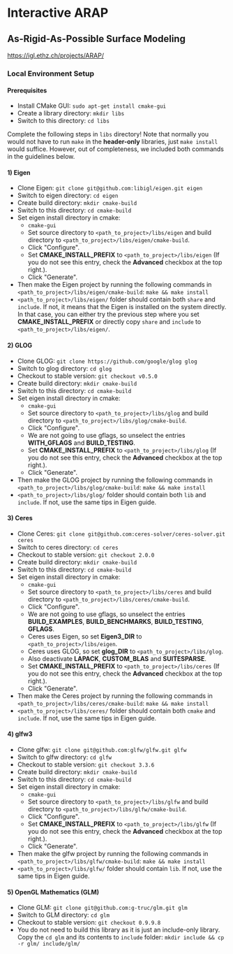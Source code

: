# Interactive ARAP

## As-Rigid-As-Possible Surface Modeling

https://igl.ethz.ch/projects/ARAP/

### Local Environment Setup

#### Prerequisites

- Install CMake GUI: `sudo apt-get install cmake-gui`
- Create a library directory: `mkdir libs`
- Switch to this directory: `cd libs`

Complete the following steps in `libs` directory! Note that normally you would not have to run `make` in the **header-only** libraries, just `make install` would suffice. However, out of completeness, we included both commands in the guidelines below.

#### 1) Eigen

- Clone Eigen: `git clone git@github.com:libigl/eigen.git eigen`
- Switch to eigen directory: `cd eigen`
- Create build directory: `mkdir cmake-build`
- Switch to this directory: `cd cmake-build`
- Set eigen install directory in cmake:
    - `cmake-gui`
    - Set source directory to `<path_to_project>/libs/eigen` and build directory to `<path_to_project>/libs/eigen/cmake-build`.
    - Click "Configure".
    - Set **CMAKE_INSTALL_PREFIX** to `<path_to_project>/libs/eigen` (If you do not see this entry, check the **Advanced** checkbox at the top right.).
    - Click "Generate".
- Then make the Eigen project by running the following commands in `<path_to_project>/libs/eigen/cmake-build`: `make && make install`
- `<path_to_project>/libs/eigen/` folder should contain both `share` and `include`. If not, it means that the Eigen is installed on the system directly. In that case, you can either try the previous step where you set **CMAKE_INSTALL_PREFIX** or directly copy `share` and `include` to `<path_to_project>/libs/eigen/`.

#### 2) GLOG

- Clone GLOG: `git clone https://github.com/google/glog glog`
- Switch to glog directory: `cd glog`
- Checkout to stable version: `git checkout v0.5.0`
- Create build directory: `mkdir cmake-build`
- Switch to this directory: `cd cmake-build`
- Set eigen install directory in cmake:
  - `cmake-gui`
  - Set source directory to `<path_to_project>/libs/glog` and build directory to `<path_to_project>/libs/glog/cmake-build`.
  - Click "Configure".
  - We are not going to use gflags, so unselect the entries **WITH_GFLAGS** and **BUILD_TESTING**.
  - Set **CMAKE_INSTALL_PREFIX** to `<path_to_project>/libs/glog` (If you do not see this entry, check the **Advanced** checkbox at the top right.).
  - Click "Generate".
- Then make the GLOG project by running the following commands in `<path_to_project>/libs/glog/cmake-build`: `make && make install`
- `<path_to_project>/libs/glog/` folder should contain both `lib` and `include`. If not, use the same tips in Eigen guide.

#### 3) Ceres

- Clone Ceres: `git clone git@github.com:ceres-solver/ceres-solver.git ceres`
- Switch to ceres directory: `cd ceres`
- Checkout to stable version: `git checkout 2.0.0`
- Create build directory: `mkdir cmake-build`
- Switch to this directory: `cd cmake-build`
- Set eigen install directory in cmake:
  - `cmake-gui`
  - Set source directory to `<path_to_project>/libs/ceres` and build directory to `<path_to_project>/libs/ceres/cmake-build`.
  - Click "Configure".
  - We are not going to use gflags, so unselect the entries **BUILD_EXAMPLES**, **BUILD_BENCHMARKS**, **BUILD_TESTING**, **GFLAGS**.
  - Ceres uses Eigen, so set **Eigen3_DIR** to `<path_to_project>/libs/eigen`.
  - Ceres uses GLOG, so set **glog_DIR** to `<path_to_project>/libs/glog`.
  - Also deactivate **LAPACK**, **CUSTOM_BLAS** and **SUITESPARSE**.
  - Set **CMAKE_INSTALL_PREFIX** to `<path_to_project>/libs/ceres` (If you do not see this entry, check the **Advanced** checkbox at the top right.).
  - Click "Generate".
- Then make the Ceres project by running the following commands in `<path_to_project>/libs/ceres/cmake-build`: `make && make install`
- `<path_to_project>/libs/ceres/` folder should contain both `cmake` and `include`. If not, use the same tips in Eigen guide.

#### 4) glfw3

- Clone glfw: `git clone git@github.com:glfw/glfw.git glfw`
- Switch to glfw directory: `cd glfw`
- Checkout to stable version: `git checkout 3.3.6`
- Create build directory: `mkdir cmake-build`
- Switch to this directory: `cd cmake-build`
- Set eigen install directory in cmake:
  - `cmake-gui`
  - Set source directory to `<path_to_project>/libs/glfw` and build directory to `<path_to_project>/libs/glfw/cmake-build`.
  - Click "Configure".
  - Set **CMAKE_INSTALL_PREFIX** to `<path_to_project>/libs/glfw` (If you do not see this entry, check the **Advanced** checkbox at the top right.).
  - Click "Generate".
- Then make the glfw project by running the following commands in `<path_to_project>/libs/glfw/cmake-build`: `make && make install`
- `<path_to_project>/libs/glfw/` folder should contain `lib`. If not, use the same tips in Eigen guide.

#### 5) OpenGL Mathematics (GLM)

- Clone GLM: `git clone git@github.com:g-truc/glm.git glm`
- Switch to GLM directory: `cd glm`
- Checkout to stable version: `git checkout 0.9.9.8`
- You do not need to build this library as it is just an include-only library. Copy the `cd glm` and its contents to `include` folder: `mkdir include && cp -r glm/ include/glm/`

